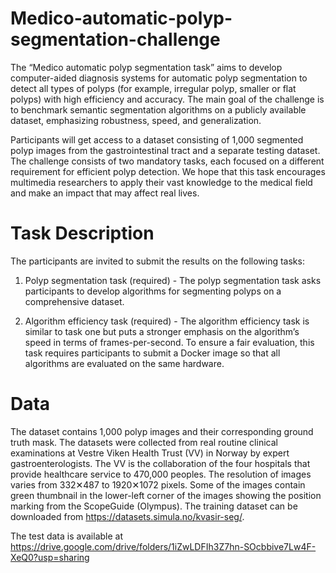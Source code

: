 # Medico-automatic-polyp-segmentation-challenge
The “Medico automatic polyp segmentation task” aims to develop computer-aided diagnosis systems for automatic polyp segmentation to detect all types of polyps (for example, irregular polyp, smaller or flat polyps) with high efficiency and accuracy. The main goal of the challenge is to benchmark semantic segmentation algorithms on a publicly available dataset, emphasizing robustness, speed, and generalization.

Participants will get access to a dataset consisting of 1,000 segmented polyp images from the gastrointestinal tract and a separate testing dataset. The challenge consists of two mandatory tasks, each focused on a different requirement for efficient polyp detection. We hope that this task encourages multimedia researchers to apply their vast knowledge to the medical field and make an impact that may affect real lives.

# Task Description
The participants are invited to submit the results on the following tasks:

1) Polyp segmentation task (required) - The polyp segmentation task asks participants to develop algorithms for segmenting polyps on a comprehensive dataset.

2) Algorithm efficiency task (required) - The algorithm efficiency task is similar to task one but puts a stronger emphasis on the algorithm’s speed in terms of frames-per-second. To ensure a fair evaluation, this task requires participants to submit a Docker image so that all algorithms are evaluated on the same hardware.

# Data
The dataset contains 1,000 polyp images and their corresponding ground truth mask. The datasets were collected from real routine clinical examinations at Vestre Viken Health Trust (VV) in Norway by expert gastroenterologists. The VV is the collaboration of the four hospitals that provide healthcare service to 470,000 peoples. The resolution of images varies from 332✕487 to 1920✕1072 pixels. Some of the images contain green thumbnail in the lower-left corner of the images showing the position marking from the ScopeGuide (Olympus). The training dataset can be downloaded from https://datasets.simula.no/kvasir-seg/.

The test data is available at https://drive.google.com/drive/folders/1iZwLDFIh3Z7hn-SOcbbive7Lw4F-XeQ0?usp=sharing
